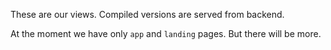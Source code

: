 These are our views. Compiled versions are served from backend.

At the moment we have only `app` and `landing` pages. But there will be more.